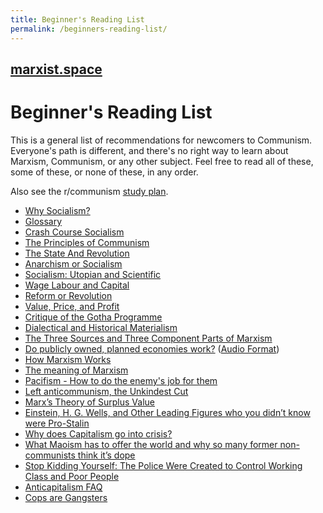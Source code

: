 ```yaml
---
title: Beginner's Reading List
permalink: /beginners-reading-list/
---
```


## [marxist.space](https://marxist.space)

# Beginner's Reading List

This is a general list of recommendations for newcomers to Communism.
Everyone's path is different, and there's no right way to learn about Marxism, Communism, or any other subject.
Feel free to read all of these, some of these, or none of these, in any order.

Also see the r/communism
[study plan](https://www.reddit.com/r/communism/comments/wisiw/basic_marxismleninism_study_plan/).

* [Why Socialism?](https://monthlyreview.org/2009/05/01/why-socialism/)
* [Glossary](https://www.socialism101.com/dictionary)
* [Crash Course Socialism](https://github.com/dessalines/essays/blob/master/crash_course_socialism.md)
* [The Principles of Communism](https://www.marxists.org/archive/marx/works/1847/11/prin-com.htm)
* [The State And Revolution](https://www.marxists.org/archive/lenin/works/1917/staterev/)
* [Anarchism or Socialism](https://www.marxists.org/reference/archive/stalin/works/1906/12/x01.htm)
* [Socialism: Utopian and Scientific](https://www.marxists.org/archive/marx/works/1880/soc-utop/index.htm)
* [Wage Labour and Capital](https://www.marxists.org/archive/marx/works/1847/wage-labour/)
* [Reform or Revolution](https://www.marxists.org/archive/luxemburg/1900/reform-revolution/)
* [Value, Price, and Profit](https://www.marxists.org/archive/marx/works/1865/value-price-profit/index.htm)
* [Critique of the Gotha Programme](https://www.marxists.org/archive/marx/works/1875/gotha/)
* [Dialectical and Historical Materialism](https://www.marxists.org/reference/archive/stalin/works/1938/09.htm)
* [The Three Sources and Three Component Parts of Marxism](https://www.marxists.org/archive/lenin/works/1913/mar/x01.htm)
* [Do publicly owned, planned economies work?](https://gowans.blog/2012/12/21/do-publicly-owned-planned-economies-work/) ([Audio Format](https://invidio.us/playlist?list=PL0-IkmzWbjobDdDbSC_YgZfV94BQiRIB8))
* [How Marxism Works](https://www.marxists.org/archive/harman/1979/marxism/index.html)
* [The meaning of Marxism](https://www.amazon.com/Meaning-Marxism-Paul-DAmato/dp/1931859299)
* [Pacifism - How to do the enemy's job for them](https://theredphoenixapl.org/2011/08/11/pacifism-how-to-do-the-enemys-job-for-them/)
* [Left anticommunism, the Unkindest Cut](http://www.greanvillepost.com/2015/05/23/left-anticommunism-the-unkindest-cut/)
* [Marx’s Theory of Surplus Value](https://www.ernestmandel.org/en/works/txt/1990/karlmarx/7.htm)
* [Einstein, H. G. Wells, and Other Leading Figures who you didn’t know were Pro-Stalin](https://socialism-simplified.com/2018/12/28/einstein-h-g-wells-and-other-leading-figures-who-you-didnt-know-were-pro-stalin/)
* [Why does Capitalism go into crisis?](http://www.marxist.com/why-does-capitalism-go-into-crisis.htm)
* [What Maoism has to offer the world and why so many former non-communists think it’s dope](https://jiminykrix.wordpress.com/2016/09/14/what-maoism-has-to-offer-the-world-and-why-so-many-former-non-communists-think-its-dope/)
* [Stop Kidding Yourself: The Police Were Created to Control Working Class and Poor People](https://www.lawcha.org/2014/12/29/stop-kidding-police-created-control-working-class-poor-people/)
* [Anticapitalism FAQ](http://anticapitalismfaq.com/)
* [Cops are Gangsters](http://kersplebedeb.com/posts/cops-are-gangsters/)
